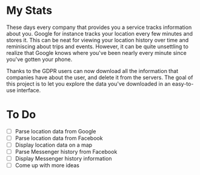 # My Stats
These days every company that provides you a service tracks information about you. Google for instance tracks your location every few minutes and stores it. This can be neat for viewing your location history over time and reminiscing about trips and events. However, it can be quite unsettling to realize that Google knows where you've been nearly every minute since you've gotten your phone. 

Thanks to the GDPR users can now download all the information that companies have about the user, and delete it from the servers. The goal of this project is to let you explore the data you've downloaded in an easy-to-use interface. 

# To Do

- [ ] Parse location data from Google
- [ ] Parse location data from Facebook
- [ ] Display location data on a map
- [ ] Parse Messenger history from Facebook
- [ ] Display Messenger history information
- [ ] Come up with more ideas